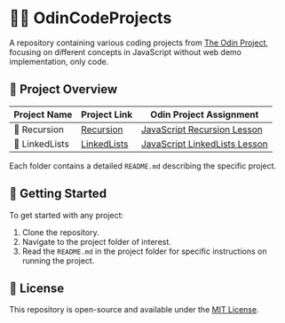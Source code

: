 # 🧑‍💻 OdinCodeProjects

A repository containing various coding projects from [The Odin Project](https://github.com/TheOdinProject), focusing on different concepts in JavaScript without web demo implementation, only code.

## 📁 Project Overview

| Project Name   | Project Link                     | Odin Project Assignment                                                                         |
| -------------- | -------------------------------- | ----------------------------------------------------------------------------------------------- |
| 🔄 Recursion   | [Recursion](./src/Recursion)     | [JavaScript Recursion Lesson](https://www.theodinproject.com/lessons/javascript-recursion)      |
| 🔗 LinkedLists | [LinkedLists](./src/LinkedLists) | [JavaScript LinkedLists Lesson](https://www.theodinproject.com/lessons/javascript-linked-lists) |

Each folder contains a detailed `README.md` describing the specific project.

## 🚀 Getting Started

To get started with any project:

1. Clone the repository.
2. Navigate to the project folder of interest.
3. Read the `README.md` in the project folder for specific instructions on running the project.

## 📄 License

This repository is open-source and available under the [MIT License](LICENSE).
